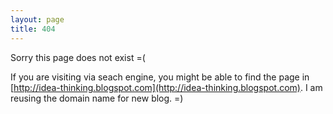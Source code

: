 ```yaml
---
layout: page
title: 404
---
```


Sorry this page does not exist =(

If you are visiting via seach engine, you might be able to find the page in [http://idea-thinking.blogspot.com](http://idea-thinking.blogspot.com). I am reusing the domain name for new blog. =)
